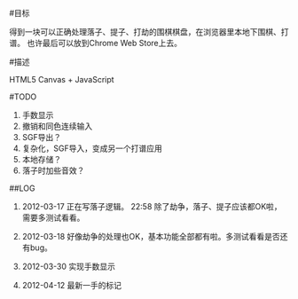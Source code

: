 #目标

得到一块可以正确处理落子、提子、打劫的围棋棋盘，在浏览器里本地下围棋、打谱。
也许最后可以放到Chrome Web Store上去。

#描述

HTML5 Canvas + JavaScript

#TODO

1. 手数显示
1. 撤销和同色连续输入
1. SGF导出？
1. 复杂化，SGF导入，变成另一个打谱应用
1. 本地存储？
1. 落子时加些音效？

##LOG

1. 2012-03-17
正在写落子逻辑。
22:58 除了劫争，落子、提子应该都OK啦，需要多测试看看。

1. 2012-03-18
好像劫争的处理也OK，基本功能全部都有啦。多测试看看是否还有bug。

1. 2012-03-30
实现手数显示

1. 2012-04-12
最新一手的标记
